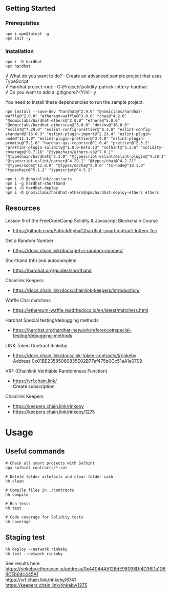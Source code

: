 ## Getting Started

### Prerequisites

```shell
npm i npm@latest -g
npm init -y
```

### Installation

```shell
npm i -D hardhat
npx hardhat
```

√ What do you want to do? · Create an advanced sample project that uses TypeScript  
√ Hardhat project root: · C:\Projects\solidity-patrick-lottery-hardhat   
√ Do you want to add a .gitignore? (Y/n) ·
y

You need to install these dependencies to run the sample project:

```shell
npm install --save-dev "hardhat@^2.9.9" "@nomiclabs/hardhat-waffle@^2.0.0" "ethereum-waffle@^3.0.0" "chai@^4.2.0" "@nomiclabs/hardhat-ethers@^2.0.0" "ethers@^5.0.0" "@nomiclabs/hardhat-etherscan@^3.0.0" "dotenv@^16.0.0" "eslint@^7.29.0" "eslint-config-prettier@^8.3.0" "eslint-config-standard@^16.0.3" "eslint-plugin-import@^2.23.4" "eslint-plugin-node@^11.1.0" "eslint-plugin-prettier@^3.4.0" "eslint-plugin-promise@^5.1.0" "hardhat-gas-reporter@^1.0.4" "prettier@^2.3.2" "prettier-plugin-solidity@^1.0.0-beta.13" "solhint@^3.3.6" "solidity-coverage@^0.7.16" "@typechain/ethers-v5@^7.0.1" "@typechain/hardhat@^2.3.0" "@typescript-eslint/eslint-plugin@^4.29.1" "@typescript-eslint/parser@^4.29.1" "@types/chai@^4.2.21" "@types/node@^12.0.0" "@types/mocha@^9.0.0" "ts-node@^10.1.0" "typechain@^5.1.2" "typescript@^4.5.2"
```
```shell
npm i -D @chainlink/contracts
npm i -g hardhat-shorthand
npm i -D hardhat-deploy
npm i -D @nomiclabs/hardhat-ethers@npm:hardhat-deploy-ethers ethers
```


## Resources

Lesson 9 of the FreeCodeCamp Solidity & Javascript Blockchain Course
* https://github.com/PatrickAlphaC/hardhat-smartcontract-lottery-fcc

Get a Random Number
* https://docs.chain.link/docs/get-a-random-number/

Shorthand (hh) and autocomplete
* https://hardhat.org/guides/shorthand

Chainlink Keepers
* https://docs.chain.link/docs/chainlink-keepers/introduction/

Waffle Chai matchers
* https://ethereum-waffle.readthedocs.io/en/latest/matchers.html

Hardhat Special testing/debugging methods
* https://hardhat.org/hardhat-network/reference#special-testing/debugging-methods

LINK Token Contract Rinkeby
* https://docs.chain.link/docs/link-token-contracts/#rinkeby  
  Address	0x01BE23585060835E02B77ef475b0Cc51aA1e0709

VRF (Chainlink Verifiable Randomness Function)
* https://vrf.chain.link/   
Create subscription

Chainlink Keepers
* https://keepers.chain.link/rinkeby
* https://keepers.chain.link/rinkeby/1275

# Usage

## Useful commands

```shell
# Check all smart projects with Solhint
npx solhint contracts/*.sol

# Delete folder artefacts and clear folder cash
hh clean

# Compile files in ./contracts
hh compile

# Run tests
hh test

# Code coverage for Solidity tests
hh coverage
```

## Staging test
```shell
hh deploy --network rinkeby 
hh test --network rinkeby
```
See results here  
https://rinkeby.etherscan.io/address/0x44044A512BdE98098Df4D36Da1D89CEb94c445A1  
https://vrf.chain.link/rinkeby/6741  
https://keepers.chain.link/rinkeby/1275
